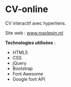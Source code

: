 # CV-online
CV interactif avec hyperliens.

Site web : www.maxlepin.ml

__Technologies utilisées__ :  

* HTML5
* CSS
* jQuery
* Bootstrap 
* Font Awesome
* Google font API
